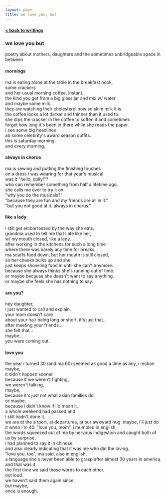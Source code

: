 ```yaml
---
layout: page
title: we love you, but
---
```


<h4><a href="/writings">< back to writings</a></h4>

### we love you but ###
poetry about mothers, daughters and the sometimes unbridgeable space in between

#### mornings ####
ma is eating alone at the table in the breakfast nook,  
some crackers  
and her usual morning coffee. instant.  
the kind you get from a big glass jar and mix w/ water  
and maybe some milk.  
they are watching their cholesterol now so skim milk it is.  
the coffee looks a lot darker and thinner than it used to.  
she dips the cracker in the coffee to soften it and sometimes  
forget how long it's been in there while she reads the paper.  
i see some big headlines  
ab some celebrity's award season outfits.  
this is saturday morning.  
and every morning.  

#### always in chorus ####
ma is sewing and putting the finishing touches  
on a dress i was wearing for that year's musical.  
was it "hello, dolly!"?  
who can remember something from 
half a lifetime ago.  
she calls me over to try it on.   
"why you do the musicals?"  
"because they are fun and my friends are all in it."  
"but you not good at it. always in chorus."  

#### like a lady ####
i still get embarrassed by the way she eats.  
grandma used to tell me that i ate like her,  
w/ my mouth closed, like a lady.  
after working in the kitchens for such a long time  
where there was barely any time for breaks,  
ma scarfs food down, but her mouth is still closed,  
so her cheeks bulks up and she  
just keeps shoveling food in until she can't anymore.   
because she always thinks she's running out of time.  
or maybe because she doesn't want to say anything.  
or maybe she feels she has nothing to say.  

#### are you? ####
hey daughter,  
i just wanted to call and explain.  
your mom doesn't care  
about your hair being long or short. it's just that...   
after meeting your friends...   
she felt that...   
maybe...  
you were coming out.  

#### love you ####
the year i turned 30 (and ma 60) seemed as good a time as any, i reckon  
maybe,  
it didn't happen sooner  
because if we weren't fighting,  
we weren't talking.  
maybe,  
because it's just not what asian families do.  
or maybe,  
because i didn't know if i'd mean it.   
a whole weekend had passed and   
i still hadn't done it.  
we are at the airport, at departures, at our awkward hug.
maybe, i'll just do it when i'm 40. 
"love you, mom", i mumbled in english,  
the words squeezed out of me by nervous indigestion 
and caught both of us by surprise.  
i had planned to say it in chinese,  
and also clearly indicating that it was me who did the loving.  
"love you, too", ma said, also in english,  
a language she's never been able to grasp after almost 30 years in america.  
and that was it.   
the first time we said those words to each other.  
out loud.   
we haven't said them again since.  
but maybe,  
once is enough.  
